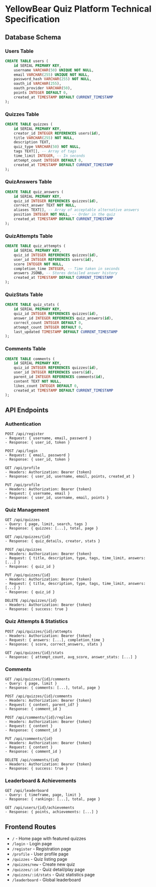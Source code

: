 # YellowBear Quiz Platform Technical Specification

## Database Schema

### Users Table
```sql
CREATE TABLE users (
    id SERIAL PRIMARY KEY,
    username VARCHAR(50) UNIQUE NOT NULL,
    email VARCHAR(255) UNIQUE NOT NULL,
    password_hash VARCHAR(255) NOT NULL,
    oauth_id VARCHAR(255),
    oauth_provider VARCHAR(50),
    points INTEGER DEFAULT 0,
    created_at TIMESTAMP DEFAULT CURRENT_TIMESTAMP
);
```

### Quizzes Table
```sql
CREATE TABLE quizzes (
    id SERIAL PRIMARY KEY,
    creator_id INTEGER REFERENCES users(id),
    title VARCHAR(255) NOT NULL,
    description TEXT,
    quiz_type VARCHAR(50) NOT NULL,
    tags TEXT[], -- Array of tags
    time_limit INTEGER, -- In seconds
    attempt_count INTEGER DEFAULT 0,
    created_at TIMESTAMP DEFAULT CURRENT_TIMESTAMP
);
```

### QuizAnswers Table
```sql
CREATE TABLE quiz_answers (
    id SERIAL PRIMARY KEY,
    quiz_id INTEGER REFERENCES quizzes(id),
    correct_answer TEXT NOT NULL,
    aliases TEXT[], -- Array of acceptable alternative answers
    position INTEGER NOT NULL, -- Order in the quiz
    created_at TIMESTAMP DEFAULT CURRENT_TIMESTAMP
);
```

### QuizAttempts Table
```sql
CREATE TABLE quiz_attempts (
    id SERIAL PRIMARY KEY,
    quiz_id INTEGER REFERENCES quizzes(id),
    user_id INTEGER REFERENCES users(id),
    score INTEGER NOT NULL,
    completion_time INTEGER, -- Time taken in seconds
    answers JSONB, -- Stores detailed answer history
    created_at TIMESTAMP DEFAULT CURRENT_TIMESTAMP
);
```

### QuizStats Table
```sql
CREATE TABLE quiz_stats (
    id SERIAL PRIMARY KEY,
    quiz_id INTEGER REFERENCES quizzes(id),
    answer_id INTEGER REFERENCES quiz_answers(id),
    correct_count INTEGER DEFAULT 0,
    attempt_count INTEGER DEFAULT 0,
    last_updated TIMESTAMP DEFAULT CURRENT_TIMESTAMP
);
```

### Comments Table
```sql
CREATE TABLE comments (
    id SERIAL PRIMARY KEY,
    quiz_id INTEGER REFERENCES quizzes(id),
    user_id INTEGER REFERENCES users(id),
    parent_id INTEGER REFERENCES comments(id),
    content TEXT NOT NULL,
    likes_count INTEGER DEFAULT 0,
    created_at TIMESTAMP DEFAULT CURRENT_TIMESTAMP
);
```

## API Endpoints

### Authentication
```
POST /api/register
- Request: { username, email, password }
- Response: { user_id, token }

POST /api/login
- Request: { email, password }
- Response: { user_id, token }

GET /api/profile
- Headers: Authorization: Bearer {token}
- Response: { user_id, username, email, points, created_at }

PUT /api/profile
- Headers: Authorization: Bearer {token}
- Request: { username, email }
- Response: { user_id, username, email, points }
```

### Quiz Management
```
GET /api/quizzes
- Query: { page, limit, search, tags }
- Response: { quizzes: [...], total, page }

GET /api/quizzes/{id}
- Response: { quiz_details, creator, stats }

POST /api/quizzes
- Headers: Authorization: Bearer {token}
- Request: { title, description, type, tags, time_limit, answers: [...] }
- Response: { quiz_id }

PUT /api/quizzes/{id}
- Headers: Authorization: Bearer {token}
- Request: { title, description, type, tags, time_limit, answers: [...] }
- Response: { quiz_id }

DELETE /api/quizzes/{id}
- Headers: Authorization: Bearer {token}
- Response: { success: true }
```

### Quiz Attempts & Statistics
```
POST /api/quizzes/{id}/attempts
- Headers: Authorization: Bearer {token}
- Request: { answers: [...], completion_time }
- Response: { score, correct_answers, stats }

GET /api/quizzes/{id}/stats
- Response: { attempt_count, avg_score, answer_stats: [...] }
```

### Comments
```
GET /api/quizzes/{id}/comments
- Query: { page, limit }
- Response: { comments: [...], total, page }

POST /api/quizzes/{id}/comments
- Headers: Authorization: Bearer {token}
- Request: { content, parent_id? }
- Response: { comment_id }

POST /api/comments/{id}/replies
- Headers: Authorization: Bearer {token}
- Request: { content }
- Response: { comment_id }

PUT /api/comments/{id}
- Headers: Authorization: Bearer {token}
- Request: { content }
- Response: { comment_id }

DELETE /api/comments/{id}
- Headers: Authorization: Bearer {token}
- Response: { success: true }
```

### Leaderboard & Achievements
```
GET /api/leaderboard
- Query: { timeframe, page, limit }
- Response: { rankings: [...], total, page }

GET /api/users/{id}/achievements
- Response: { points, achievements: [...] }
```

## Frontend Routes

- `/` - Home page with featured quizzes
- `/login` - Login page
- `/register` - Registration page
- `/profile` - User profile page
- `/quizzes` - Quiz listing page
- `/quizzes/new` - Create new quiz
- `/quizzes/:id` - Quiz detail/play page
- `/quizzes/:id/stats` - Quiz statistics page
- `/leaderboard` - Global leaderboard
